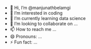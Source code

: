 - 👋 Hi, I’m @manjunathbelamgi
- 👀 I’m interested in coding
- 🌱 I’m currently learning data science
- 💞️ I’m looking to collaborate on ...
- 📫 How to reach me ...
- 😄 Pronouns: ...
- ⚡ Fun fact: ...

<!---
manjunathbelamgi/manjunathbelamgi is a ✨ special ✨ repository because its `README.md` (this file) appears on your GitHub profile.
You can click the Preview link to take a look at your changes.
--->
